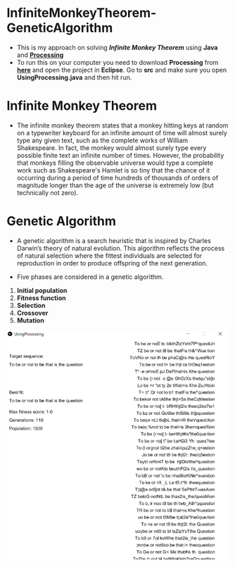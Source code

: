 # InfiniteMonkeyTheorem-GeneticAlgorithm
- This is my approach on solving ***Infinite Monkey Theorem*** using **Java** and **[Processing](https://processing.org/)**
- To run this on your computer you need to download **Processing** from **[here](https://processing.org/download/)** and open the project in **Eclipse**. Go to **src** and make sure you open **UsingProcessing.java** and then hit run.

# Infinite Monkey Theorem
- The infinite monkey theorem states that a monkey hitting keys at random on a typewriter keyboard for an infinite amount of time will almost surely type any given text, such as the complete works of William Shakespeare. In fact, the monkey would almost surely type every possible finite text an infinite number of times. However, the probability that monkeys filling the observable universe would type a complete work such as Shakespeare's Hamlet is so tiny that the chance of it occurring during a period of time hundreds of thousands of orders of magnitude longer than the age of the universe is extremely low (but technically not zero).
     
# Genetic Algorithm
- A genetic algorithm is a search heuristic that is inspired by Charles Darwin’s theory of natural evolution. This algorithm reflects the process of natural selection where the fittest individuals are selected for reproduction in order to produce offspring of the next generation.

- Five phases are considered in a genetic algorithm.
1. **Initial population**
2. **Fitness function**
3. **Selection**
4. **Crossover**
5. **Mutation**

![alt text](/Pictures/pic_for_don1.png)

